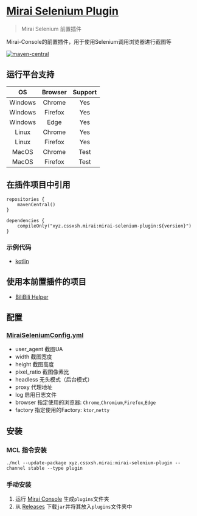 # [Mirai Selenium Plugin](https://github.com/cssxsh/mirai-selenium-plugin)

> Mirai Selenium 前置插件

Mirai-Console的前置插件，用于使用Selenium调用浏览器进行截图等

[![maven-central](https://img.shields.io/maven-central/v/xyz.cssxsh.mirai/mirai-selenium-plugin)](https://search.maven.org/artifact/xyz.cssxsh.mirai/mirai-selenium-plugin)

## 运行平台支持

|   OS    | Browser | Support |
|:-------:|:-------:|:-------:|
| Windows | Chrome  |   Yes   |
| Windows | Firefox |   Yes   |
| Windows |  Edge   |   Yes   |
|  Linux  | Chrome  |   Yes   |
|  Linux  | Firefox |   Yes   |
|  MacOS  | Chrome  |  Test   |
|  MacOS  | Firefox |  Test   |

## 在插件项目中引用

```
repositories {
    mavenCentral()
}

dependencies {
    compileOnly("xyz.cssxsh.mirai:mirai-selenium-plugin:${version}")
}
```

### 示例代码

* [kotlin](src/test/kotlin/xyz/cssxsh/mirai/plugin/MiraiSeleniumPluginTest.kt)

## 使用本前置插件的项目

* [BiliBili Helper](https://github.com/cssxsh/bilibili-helper)

## 配置

### [MiraiSeleniumConfig.yml](src/main/kotlin/xyz/cssxsh/mirai/plugin/data/MiraiSeleniumConfig.kt)

* user_agent 截图UA
* width 截图宽度
* height 截图高度
* pixel_ratio 截图像素比
* headless 无头模式（后台模式）
* proxy 代理地址
* log 启用日志文件
* browser 指定使用的浏览器: `Chrome`,`Chromium`,`Firefox`,`Edge`
* factory 指定使用的Factory: `ktor`,`netty`

## 安装

### MCL 指令安装

`./mcl --update-package xyz.cssxsh.mirai:mirai-selenium-plugin --channel stable --type plugin`

### 手动安装

1. 运行 [Mirai Console](https://github.com/mamoe/mirai-console) 生成`plugins`文件夹
1. 从 [Releases](https://github.com/cssxsh/mirai-selenium-plugin/releases) 下载`jar`并将其放入`plugins`文件夹中